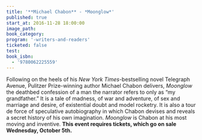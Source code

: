 ```yaml
---
title: '**Michael Chabon** - *Moonglow*'
published: true
start_at: 2016-11-28 18:00:00
image_path:
book_category:
program: '-writers-and-readers'
ticketed: false
test:
book_isbn:
  - '9780062225559'
---
```



Following on the heels of his *New York Times*-bestselling novel Telegraph Avenue, Pulitzer Prize-winning author Michael Chabon delivers, *Moonglow* the deathbed confession of a man the narrator refers to only as “my grandfather.” It is a tale of madness, of war and adventure, of sex and marriage and desire, of existential doubt and model rocketry. It is also a tour de force of speculative autobiography in which Chabon devises and reveals a secret history of his own imagination. *Moonglow* is Chabon at his most moving and inventive. **This event requires tickets, which go on sale Wednesday, October 5th.&nbsp;**
